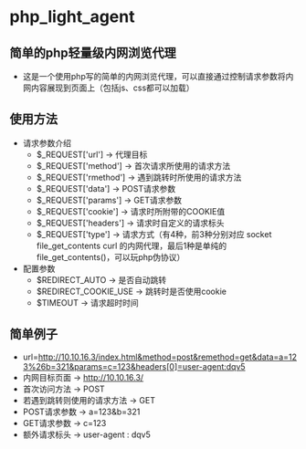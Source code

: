 # php_light_agent
## 简单的php轻量级内网浏览代理
* 这是一个使用php写的简单的内网浏览代理，可以直接通过控制请求参数将内网内容展现到页面上（包括js、css都可以加载）
## 使用方法
* 请求参数介绍
  * $_REQUEST['url'] -> 代理目标
  * $_REQUEST['method'] -> 首次请求所使用的请求方法
  * $_REQUEST['rmethod'] -> 遇到跳转时所使用的请求方法
  * $_REQUEST['data'] -> POST请求参数
  * $_REQUEST['params'] -> GET请求参数
  * $_REQUEST['cookie'] -> 请求时所附带的COOKIE值
  * $_REQUEST['headers'] -> 请求时自定义的请求标头
  * $_REQUEST['type'] -> 请求方式（有4种，前3种分别对应 socket file_get_contents curl 的内网代理，最后1种是单纯的file_get_contents()，可以玩php伪协议）
* 配置参数
  * $REDIRECT_AUTO -> 是否自动跳转
  * $REDIRECT_COOKIE_USE -> 跳转时是否使用cookie
  * $TIMEOUT -> 请求超时时间
## 简单例子
 * url=http://10.10.16.3/index.html&method=post&remethod=get&data=a=123%26b=321&params=c=123&headers[0]=user-agent:dqv5
  * 内网目标页面 -> http://10.10.16.3/
  * 首次访问方法 -> POST
  * 若遇到跳转则使用的请求方法 -> GET
  * POST请求参数 -> a=123&b=321
  * GET请求参数 -> c=123
  * 额外请求标头 -> user-agent : dqv5
